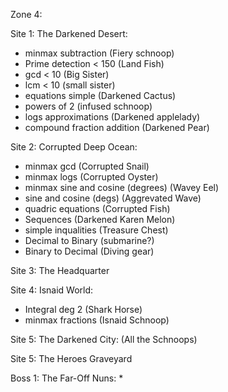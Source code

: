 Zone 4:

Site 1:
The Darkened Desert:
* minmax subtraction (Fiery schnoop)
* Prime detection < 150 (Land Fish)
* gcd < 10 (Big Sister)
* lcm < 10 (small sister)
* equations simple (Darkened Cactus)
* powers of 2 (infused schnoop)
* logs approximations (Darkened applelady)
* compound fraction addition (Darkened Pear)


Site 2:
Corrupted Deep Ocean:
* minmax gcd (Corrupted Snail)
* minmax logs (Corrupted Oyster)
* minmax sine and cosine (degrees) (Wavey Eel)
* sine and cosine (degs) (Aggrevated Wave)
* quadric equations (Corrupted Fish)
* Sequences (Darkened Karen Melon)
* simple inqualities (Treasure Chest)
* Decimal to Binary (submarine?)
* Binary to Decimal (Diving gear)

Site 3:
The Headquarter


Site 4:
Isnaid World:
* Integral deg 2 (Shark Horse)
* minmax fractions (Isnaid Schnoop)

Site 5:
The Darkened City:
(All the Schnoops)

Site 5:
The Heroes Graveyard

Boss 1:
The Far-Off Nuns:
* 